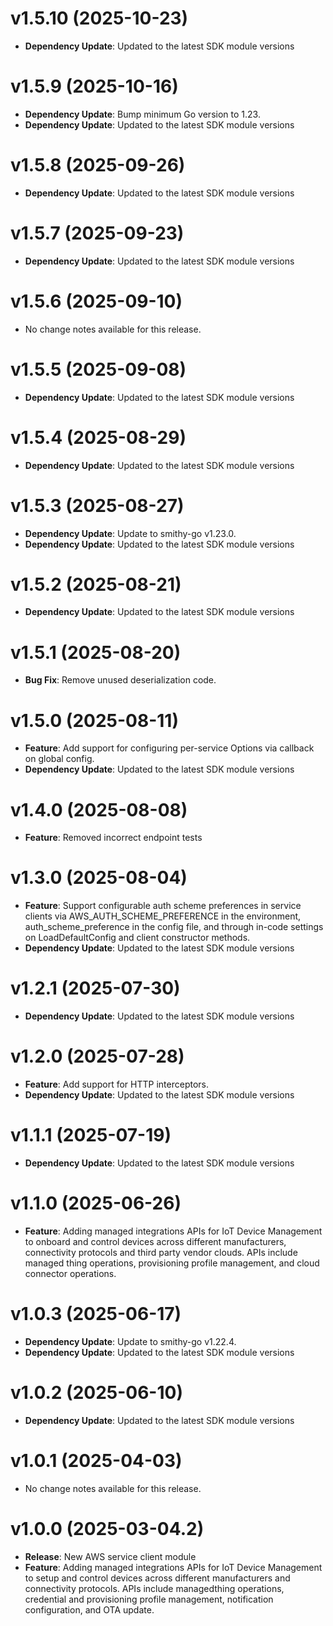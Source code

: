 # v1.5.10 (2025-10-23)

* **Dependency Update**: Updated to the latest SDK module versions

# v1.5.9 (2025-10-16)

* **Dependency Update**: Bump minimum Go version to 1.23.
* **Dependency Update**: Updated to the latest SDK module versions

# v1.5.8 (2025-09-26)

* **Dependency Update**: Updated to the latest SDK module versions

# v1.5.7 (2025-09-23)

* **Dependency Update**: Updated to the latest SDK module versions

# v1.5.6 (2025-09-10)

* No change notes available for this release.

# v1.5.5 (2025-09-08)

* **Dependency Update**: Updated to the latest SDK module versions

# v1.5.4 (2025-08-29)

* **Dependency Update**: Updated to the latest SDK module versions

# v1.5.3 (2025-08-27)

* **Dependency Update**: Update to smithy-go v1.23.0.
* **Dependency Update**: Updated to the latest SDK module versions

# v1.5.2 (2025-08-21)

* **Dependency Update**: Updated to the latest SDK module versions

# v1.5.1 (2025-08-20)

* **Bug Fix**: Remove unused deserialization code.

# v1.5.0 (2025-08-11)

* **Feature**: Add support for configuring per-service Options via callback on global config.
* **Dependency Update**: Updated to the latest SDK module versions

# v1.4.0 (2025-08-08)

* **Feature**: Removed incorrect endpoint tests

# v1.3.0 (2025-08-04)

* **Feature**: Support configurable auth scheme preferences in service clients via AWS_AUTH_SCHEME_PREFERENCE in the environment, auth_scheme_preference in the config file, and through in-code settings on LoadDefaultConfig and client constructor methods.
* **Dependency Update**: Updated to the latest SDK module versions

# v1.2.1 (2025-07-30)

* **Dependency Update**: Updated to the latest SDK module versions

# v1.2.0 (2025-07-28)

* **Feature**: Add support for HTTP interceptors.
* **Dependency Update**: Updated to the latest SDK module versions

# v1.1.1 (2025-07-19)

* **Dependency Update**: Updated to the latest SDK module versions

# v1.1.0 (2025-06-26)

* **Feature**: Adding managed integrations APIs for IoT Device Management to onboard and control devices across different manufacturers, connectivity protocols and third party vendor clouds. APIs include managed thing operations, provisioning profile management, and cloud connector operations.

# v1.0.3 (2025-06-17)

* **Dependency Update**: Update to smithy-go v1.22.4.
* **Dependency Update**: Updated to the latest SDK module versions

# v1.0.2 (2025-06-10)

* **Dependency Update**: Updated to the latest SDK module versions

# v1.0.1 (2025-04-03)

* No change notes available for this release.

# v1.0.0 (2025-03-04.2)

* **Release**: New AWS service client module
* **Feature**: Adding managed integrations APIs for IoT Device Management to setup and control devices across different manufacturers and connectivity protocols. APIs include managedthing operations, credential and provisioning profile management, notification configuration, and OTA update.

